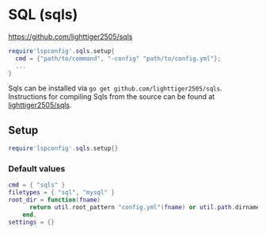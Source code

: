 # SQL (sqls)

https://github.com/lighttiger2505/sqls

```lua
require'lspconfig'.sqls.setup{
  cmd = {"path/to/command", "-config" "path/to/config.yml"};
  ...
}
```
Sqls can be installed via `go get github.com/lighttiger2505/sqls`. Instructions for compiling Sqls from the source can be found at [lighttiger2505/sqls](https://github.com/lighttiger2505/sqls).

    

## Setup

```lua
require'lspconfig'.sqls.setup{}
```


### Default values

```lua
cmd = { "sqls" }
filetypes = { "sql", "mysql" }
root_dir = function(fname)
      return util.root_pattern "config.yml"(fname) or util.path.dirname(fname)
    end,
settings = {}
```




